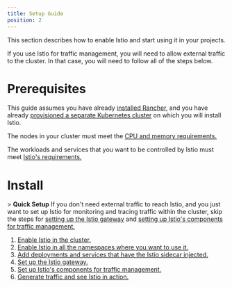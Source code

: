 ```yaml
---
title: Setup Guide
position: 2
---
```


This section describes how to enable Istio and start using it in your projects.

If you use Istio for traffic management, you will need to allow external traffic to the cluster. In that case, you will need to follow all of the steps below.

# Prerequisites

This guide assumes you have already [installed Rancher,](https://rancher.com/docs/rancher/v2.6/en/installation) and you have already [provisioned a separate Kubernetes cluster](https://rancher.com/docs/rancher/v2.6/en/cluster-provisioning) on which you will install Istio.

The nodes in your cluster must meet the [CPU and memory requirements.](https://rancher.com/docs/rancher/v2.6/en/istio/resources/)

The workloads and services that you want to be controlled by Istio must meet [Istio's requirements.](https://istio.io/docs/setup/additional-setup/requirements/)


# Install

\> **Quick Setup** If you don't need external traffic to reach Istio, and you just want to set up Istio for monitoring and tracing traffic within the cluster, skip the steps for [setting up the Istio gateway](https://rancher.com/docs/rancher/v2.6/en/istio/setup/gateway) and [setting up Istio's components for traffic management.](https://rancher.com/docs/rancher/v2.6/en/istio/setup/set-up-traffic-management)

1. [Enable Istio in the cluster.](https://rancher.com/docs/rancher/v2.6/en/istio/setup/enable-istio-in-cluster)
1. [Enable Istio in all the namespaces where you want to use it.](https://rancher.com/docs/rancher/v2.6/en/istio/setup/enable-istio-in-namespace)
1. [Add deployments and services that have the Istio sidecar injected.](https://rancher.com/docs/rancher/v2.6/en/istio/setup/deploy-workloads)
1. [Set up the Istio gateway. ](https://rancher.com/docs/rancher/v2.6/en/istio/setup/gateway)
1. [Set up Istio's components for traffic management.](https://rancher.com/docs/rancher/v2.6/en/istio/setup/set-up-traffic-management)
1. [Generate traffic and see Istio in action.](https://rancher.com/docs/rancher/v2.6/en/istio/setup/view-traffic/ )
